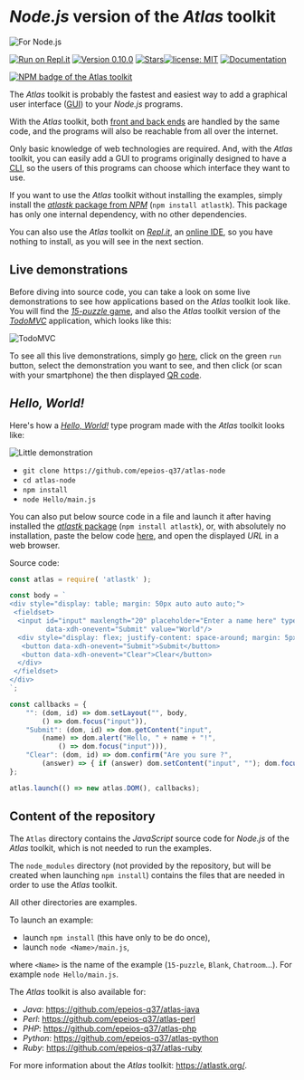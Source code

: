
<!--
    For Repl.it users: click on the green 'run' button,
    select a demonstration, and click on (or scan) the then
    displayed QR code.
-->

# *Node.js* version of the *Atlas* toolkit

![For Node.js](https://q37.info/download/assets/Node.png)

[![Run on Repl.it](https://repl.it/badge/github/epeios-q37/atlas-node)](https://q37.info/s/st7gccd4) [![Version 0.10.0](https://img.shields.io/static/v1.svg?&color=90b4ed&label=Version&message=0.10.0)](https://q37.info/s/gei0veus) [![Stars](https://img.shields.io/github/stars/epeios-q37/atlas-node.svg?style=social)](https://github.com/epeios-q37/atlas-node)[![license: MIT](https://img.shields.io/github/license/epeios-q37/atlas-node)](https://github.com/epeios-q37/atlas-node/blob/master/LICENSE) [![Documentation](https://img.shields.io/static/v1?label=support&message=atlastk.org&color=yellow)](https://atlastk.org)

[![NPM badge of the Atlas toolkit](https://nodei.co/npm/atlastk.png)](https://npmjs.com/atlastk/ "NPM package of the Atlas toolkit")

The *Atlas* toolkit is probably the fastest and easiest way to add a graphical user interface ([GUI](https://q37.info/s/hw9n3pjs)) to your *Node.js* programs.

With the *Atlas* toolkit, both [front and back ends](https://q37.info/s/px7hhztd) are handled by the same code, and the programs will also be reachable from all over the internet.

Only basic knowledge of web technologies are required. And, with the *Atlas* toolkit, you can easily add a GUI to programs originally designed to have a [CLI](https://q37.info/s/cnh9nrw9), so the users of this programs can choose which interface they want to use.

If you want to use the *Atlas* toolkit without installing the examples, simply install the [*atlastk* package from *NPM*](https://q37.info/s/h3zjb39j) (`npm install atlastk`). This package has only one internal dependency, with no other dependencies.

You can also use the *Atlas* toolkit on [*Repl.it*](https://q37.info/s/mxmgq3qm), an [online IDE](https://q37.info/s/zzkzbdw7), so you have nothing to install, as you will see in the next section.

## Live demonstrations

Before diving into source code, you can take a look on some live demonstrations to see how applications based on the *Atlas* toolkit look like. You will find the [*15-puzzle* game](https://q37.info/s/jn9zg3bn), and also the *Atlas* toolkit version of the [*TodoMVC*](https://todomvc.com/) application, which looks like this:

![TodoMVC](https://q37.info/download/TodoMVC.gif "The TodoMVC application made with the Atlas toolkit")

To see all this live demonstrations, simply go [here](https://q37.info/s/st7gccd4), click on the green `run` button, select the demonstration you want to see, and then click (or scan with your smartphone) the then displayed [QR code](https://q37.info/s/3pktvrj7).

## *Hello, World!*

Here's how a [*Hello, World!*](https://en.wikipedia.org/wiki/%22Hello,_World!%22_program) type program made with the *Atlas* toolkit looks like:

![Little demonstration](https://q37.info/download/assets/Hello.gif "A basic exemple")

- `git clone https://github.com/epeios-q37/atlas-node`
- `cd atlas-node`
- `npm install`
- `node Hello/main.js`

You can also put below source code in a file and launch it after having installed the [*atlastk* package](https://q37.info/s/h3zjb39j) (`npm install atlastk`), or, with absolutely no installation, paste the below code [here](https://q37.info/s/nkcgqn7z), and open the displayed *URL* in a web browser.

Source code:

```javascript
const atlas = require( 'atlastk' );

const body = `
<div style="display: table; margin: 50px auto auto auto;">
 <fieldset>
  <input id="input" maxlength="20" placeholder="Enter a name here" type="text"
         data-xdh-onevent="Submit" value="World"/>
  <div style="display: flex; justify-content: space-around; margin: 5px auto auto auto;">
   <button data-xdh-onevent="Submit">Submit</button>
   <button data-xdh-onevent="Clear">Clear</button>
  </div>
 </fieldset>
</div>
`;

const callbacks = {
    "": (dom, id) => dom.setLayout("", body,
        () => dom.focus("input")),
    "Submit": (dom, id) => dom.getContent("input",
        (name) => dom.alert("Hello, " + name + "!",
            () => dom.focus("input"))),
    "Clear": (dom, id) => dom.confirm("Are you sure ?",
        (answer) => { if (answer) dom.setContent("input", ""); dom.focus("input"); })
};

atlas.launch(() => new atlas.DOM(), callbacks);
```

## Content of the repository

The `Atlas` directory contains the *JavaScript* source code for *Node.js* of the *Atlas* toolkit, which is not needed to run the examples.

The `node_modules` directory (not provided by the repository, but will be created when launching `npm install`) contains the files that are needed in order to use the *Atlas* toolkit.

All other directories are examples.

To launch an example:

- launch `npm install` (this have only to be do once),
- launch `node <Name>/main.js`,

where `<Name>` is the name of the example (`15-puzzle`, `Blank`, `Chatroom`…). For example `node Hello/main.js`.

The *Atlas* toolkit is also available for:

- *Java*: <https://github.com/epeios-q37/atlas-java>
- *Perl*: <https://github.com/epeios-q37/atlas-perl>
- *PHP*: <https://github.com/epeios-q37/atlas-php>
- *Python*: <https://github.com/epeios-q37/atlas-python>
- *Ruby*: <https://github.com/epeios-q37/atlas-ruby>

For more information about the *Atlas* toolkit: <https://atlastk.org/>.
